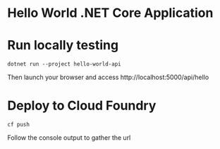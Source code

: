 ﻿# Hello World .NET Core Application

# Run locally testing
```
dotnet run --project hello-world-api
```
Then launch your browser and access http://localhost:5000/api/hello

# Deploy to Cloud Foundry
```
cf push
```
Follow the console output to gather the url
